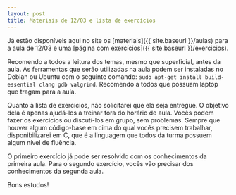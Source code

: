 ```yaml
---
layout: post
title: Materiais de 12/03 e lista de exercícios
---
```


Já estão disponíveis aqui no site os [materiais]({{ site.baseurl }}/aulas) para a aula de 12/03 e uma [página com exercícios]({{ site.baseurl }}/exercicios).

Recomendo a todos a leitura dos temas, mesmo que superficial, antes da aula. As ferramentas que serão utilizadas na aula podem ser instaladas no Debian ou Ubuntu com o seguinte comando: `sudo apt-get install build-essential clang gdb valgrind`. Recomendo a todos que possuam laptop que tragam para a aula.

Quanto à lista de exercícios, não solicitarei que ela seja entregue. O objetivo dela é apenas ajudá-los a treinar fora do horário de aula. Vocês podem fazer os exercícios ou discuti-los em grupo, sem problemas. Sempre que houver algum código-base em cima do qual vocês precisem trabalhar, disponibilizarei em C, que é a linguagem que todos da turma possuem algum nível de fluência.

O primeiro exercício já pode ser resolvido com os conhecimentos da primeira aula. Para o segundo exercício, vocês vão precisar dos conhecimentos da segunda aula.

Bons estudos!
